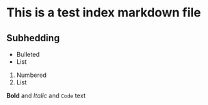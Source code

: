 # This is a test index markdown file

## Subhedding

- Bulleted
- List

1. Numbered
2. List

**Bold** and _Italic_ and `Code` text
